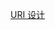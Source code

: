 [URI 设计](https://github.com/ExFly/SchooWork/blob/ae526aab9170a174260dab253f43502a5f73a011/src/url.py)
